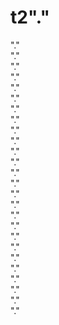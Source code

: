 # t2"." 
"."  
"."  
"."  
"."  
"."  
"."  
"."  
"."  
"."  
"."  
"."  
"."  
"."  
"."  
"."  
"."  
"."  
"."  
"."  
"."  
"."  
"."  
"."  
"."  
"."  
"."  
